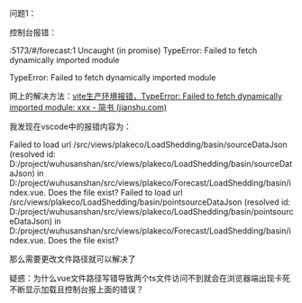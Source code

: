 问题1：

控制台报错：

:5173/#/forecast:1 Uncaught (in promise) TypeError: Failed to fetch dynamically imported module

TypeError: Failed to fetch dynamically imported module

网上的解决方法：[vite生产环境报错，TypeError: Failed to fetch dynamically imported module: xxx - 简书 (jianshu.com)](https://www.jianshu.com/p/a0cd5adf5df9)

我发现在vscode中的报错内容为：

Failed to load url /src/views/plakeco/LoadShedding/basin/sourceDataJson (resolved id: D:/project/wuhusanshan/src/views/plakeco/LoadShedding/basin/sourceDataJson) in D:/project/wuhusanshan/src/views/plakeco/Forecast/LoadShedding/basin/index.vue. Does the file exist?
Failed to load url /src/views/plakeco/LoadShedding/basin/pointsourceDataJson (resolved id: D:/project/wuhusanshan/src/views/plakeco/LoadShedding/basin/pointsourceDataJson) in D:/project/wuhusanshan/src/views/plakeco/Forecast/LoadShedding/basin/index.vue. Does the file exist?

那么需要更改文件路径就可以解决了

疑惑：为什么vue文件路径写错导致两个ts文件访问不到就会在浏览器端出现卡死不断显示加载且控制台报上面的错误？